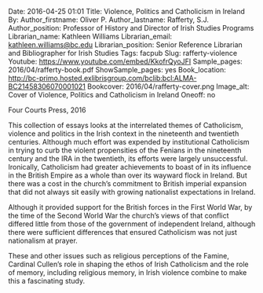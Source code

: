 Date: 2016-04-25 01:01
Title: Violence, Politics and Catholicism in Ireland
By: 
Author_firstname: Oliver P.
Author_lastname: Rafferty, S.J.
Author_position:  Professor of History and Director of Irish Studies Programs
Librarian_name: Kathleen Williams
Librarian_email: kathleen.williams@bc.edu
Librarian_position: Senior Reference Librarian and Bibliographer for Irish Studies
Tags: facpub
Slug: rafferty-violence
Youtube: https://www.youtube.com/embed/KkofrQyoJFI
Sample_pages: 2016/04/rafferty-book.pdf
ShowSample_pages: yes
Book_location: http://bc-primo.hosted.exlibrisgroup.com/bclib:bcl:ALMA-BC21458306070001021
Bookcover: 2016/04/rafferty-cover.png
Image_alt: Cover of Violence, Politics and Catholicism in Ireland
Oneoff: no

Four Courts Press, 2016

This collection of essays looks at the interrelated themes of Catholicism, violence and politics in the Irish context in the nineteenth and twentieth centuries. Although much effort was expended by institutional Catholicism in trying to curb the violent propensities of the Fenians in the nineteenth century and the IRA in the twentieth, its efforts were largely unsuccessful. Ironically, Catholicism had greater achievements to boast of in its influence in the British Empire as a whole than over its wayward flock in Ireland. But there was a cost in the church’s commitment to British imperial expansion that did not always sit easily with growing nationalist expectations in Ireland. 

Although it provided support for the British forces in the First World War, by the time of the Second World War the church’s views of that conflict differed little from those of the government of independent Ireland, although there were sufficient differences that ensured Catholicism was not just nationalism at prayer. 

These and other issues such as religious perceptions of the Famine, Cardinal Cullen’s role in shaping the ethos of Irish Catholicism and the role of memory, including religious memory, in Irish violence combine to make this a fascinating study.
